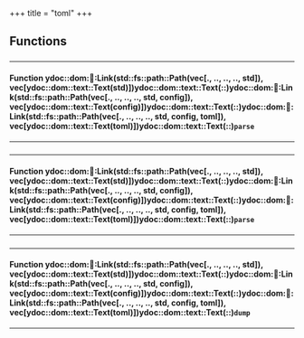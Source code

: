+++
title = "toml"
+++
## Functions

### 


_____________________
#### Function ydoc::dom::link::Link(std::fs::path::Path(vec[., .., .., .., std]), vec[ydoc::dom::text::Text(std)])ydoc::dom::text::Text(::)ydoc::dom::link::Link(std::fs::path::Path(vec[., .., .., .., std, config]), vec[ydoc::dom::text::Text(config)])ydoc::dom::text::Text(::)ydoc::dom::link::Link(std::fs::path::Path(vec[., .., .., .., std, config, toml]), vec[ydoc::dom::text::Text(toml)])ydoc::dom::text::Text(::)`parse`
_____________________
### 


_____________________
#### Function ydoc::dom::link::Link(std::fs::path::Path(vec[., .., .., .., std]), vec[ydoc::dom::text::Text(std)])ydoc::dom::text::Text(::)ydoc::dom::link::Link(std::fs::path::Path(vec[., .., .., .., std, config]), vec[ydoc::dom::text::Text(config)])ydoc::dom::text::Text(::)ydoc::dom::link::Link(std::fs::path::Path(vec[., .., .., .., std, config, toml]), vec[ydoc::dom::text::Text(toml)])ydoc::dom::text::Text(::)`parse`
_____________________
### 


_____________________
#### Function ydoc::dom::link::Link(std::fs::path::Path(vec[., .., .., .., std]), vec[ydoc::dom::text::Text(std)])ydoc::dom::text::Text(::)ydoc::dom::link::Link(std::fs::path::Path(vec[., .., .., .., std, config]), vec[ydoc::dom::text::Text(config)])ydoc::dom::text::Text(::)ydoc::dom::link::Link(std::fs::path::Path(vec[., .., .., .., std, config, toml]), vec[ydoc::dom::text::Text(toml)])ydoc::dom::text::Text(::)`dump`
_____________________


